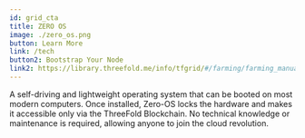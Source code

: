 ```yaml
---
id: grid_cta
title: ZERO OS
image: ./zero_os.png
button: Learn More
link: /tech
button2: Bootstrap Your Node
link2: https://library.threefold.me/info/tfgrid/#/farming/farming_manual
---
```

A self-driving and lightweight operating system that can be booted on most modern computers. Once installed, Zero-OS locks the hardware and makes it accessible only via the ThreeFold Blockchain. No technical knowledge or maintenance is required, allowing anyone to join the cloud revolution. 
